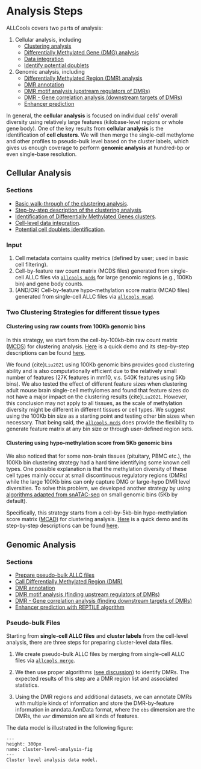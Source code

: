# Analysis Steps

ALLCools covers two parts of analysis:

1. Cellular analysis, including
   - [Clustering analysis](../cell_level/basic/intro_basic_clustering)
   - [Differentially Methylated Gene (DMG) analysis](../cell_level/dmg/intro_dmg)
   - [Data integration](../cell_level/integration/intro_integration)
   - [Identify potential doublets](../cell_level/doublets/intro_doublets)
2. Genomic analysis, including
   - [Differentially Methylated Region (DMR) analysis](../cluster_level/RegionDS/intro)
   - [DMR annotation](../cluster_level/RegionDS/02.annotation)
   - [DMR motif analysis (upstream regulators of DMRs)](../cluster_level/RegionDS/intro_motif)
   - [DMR - Gene correlation analysis (downstream targets of DMRs)](../cluster_level/Correlation/intro_corr)
   - [Enhancer prediction](../cluster_level/REPTILE/intro_reptile)

In general, the **cellular analysis** is focused on individual cells' overall diversity using relatively large features (kilobase-level regions or whole gene body). One of the key results from **cellular analysis** is the identification of **cell clusters**. We will then merge the single-cell methylome and other profiles to pseudo-bulk level based on the cluster labels, which gives us enough coverage to perform **genomic analysis** at hundred-bp or even single-base resolution.

## Cellular Analysis

### Sections
- [Basic walk-through of the clustering analysis](../cell_level/basic/intro_basic_clustering.md).
- [Step-by-step description of the clustering analysis](../cell_level/step_by_step/intro_step_by_step_clustering.md).
- [Identification of  Differentially Methylated Genes clusters](../cell_level/dmg/intro_dmg.md).
- [Cell-level data integration](../cell_level/integration/intro_integration.md).
- [Potential cell doublets identification](../cell_level/doublets/intro_doublets.md).


### Input

1. Cell metadata contains quality metrics (defined by user; used in basic cell filtering).
2. Cell-by-feature raw count matrix (MCDS files) generated from single-cell ALLC files via [`allcools mcds`](
   ../command_line/allcools_mcds.ipynb) for large genomic regions (e.g., 100Kb bin) and gene body counts.
3. (AND/OR) Cell-by-feature hypo-methylation score matrix (MCAD files) generated from single-cell ALLC files via 
   [`allcools mcad`](../command_line/allcools_mcad.ipynb).

### Two Clustering Strategies for different tissue types

#### Clustering using raw counts from 100Kb genomic bins

In this strategy, we start from the cell-by-100kb-bin raw count matrix ([MCDS](mcds-fig)) for clustering analysis. 
 [Here](../cell_level/basic/mch_mcg_100k_basic.ipynb) is a quick demo and its step-by-step descriptions can be found 
[here](../cell_level/step_by_step/100kb/intro_100kb.md).

We found {cite}`Liu2021` using 100Kb genomic bins provides good clustering ability and is also computationally 
efficient due to the relatively small number of features (27K features in mm10, v.s. 540K features using 5Kb bins). 
We also tested the effect of different feature sizes when clustering adult mouse brain single-cell methylomes and found that feature sizes do not have a major impact on the clustering results  {cite}`Liu2021`. 
However, this conclusion may not apply to all tissues, as the scale of methylation diversity might be different in 
different tissues or cell types. We suggest using the 100Kb bin size as a starting point and testing other bin sizes when 
necessary. That being said, the [`allcools mcds`](../command_line/allcools_mcds.ipynb) does provide the flexibility to 
generate feature matrix at any bin size or through user-defined region sets.

#### Clustering using hypo-methylation score from 5Kb genomic bins

We also noticed that for some non-brain tissues (pituitary, PBMC etc.), the 
100Kb bin clustering strategy had a hard time identifying some known cell types. One possible explanation is that the 
methylation diversity of these cell types mainly occur at small discontinuous regulatory regions (DMRs) while the large 
100Kb bins can only capture DMG or large-hypo DMR level diversities. 
To solve this problem, we developed another strategy by using 
[algorithms adapted from snATAC-seq](../cell_level/step_by_step/5kb/intro_5kb.md) 
on small genomic bins (5Kb by default).

Specifically, this strategy starts from a cell-by-5kb-bin hypo-methylation score matrix ([MCAD](mcad-fig)) for clustering 
analysis. [Here](../cell_level/basic/mcg_5kb_basic.ipynb) is a quick demo and its step-by-step descriptions can be found
[here](../cell_level/step_by_step/5kb/intro_5kb.md).

## Genomic Analysis

### Sections

- [Prepare pseudo-bulk ALLC files](../cluster_level/RegionDS/intro)
- [Call Differentially Methylated Region (DMR)](../cluster_level/RegionDS/01a.call_dmr)
- [DMR annotation](../cluster_level/RegionDS/02.annotation.ipynb)
- [DMR motif analysis (finding upstream regulators of DMRs)](../cluster_level/RegionDS/intro_motif.md)
- [DMR - Gene correlation analysis (finding downstream targets of DMRs)](../cluster_level/Correlation/intro_corr)
- [Enhancer prediction with REPTILE algorithm](../cluster_level/REPTILE/intro_reptile.md)

### Pseudo-bulk Files

Starting from **single-cell ALLC files** and **cluster labels** from the cell-level analysis, there are three steps for preparing cluster-level data files.

1. We create pseudo-bulk ALLC files by merging from single-cell ALLC files via 
   [`allcools merge`](../command_line/allcools_merge.ipynb). 

2. We then use proper algorithms ([see discussion](../discuss/dmr_benchmark.md)) to identify DMRs. 
   The expected results of this step are a DMR region list and associated statistics.

3. Using the DMR regions and additional datasets, we can annotate DMRs with multiple kinds of information and store the 
   DMR-by-feature information in anndata.AnnData format, where the `obs` dimension are the DMRs, the `var` dimension are 
   all kinds of features.

The data model is illustrated in the following figure:

```{figure} ./cluster-level-analysis.png
---
height: 300px
name: cluster-level-analysis-fig
---
Cluster level analysis data model.
```
